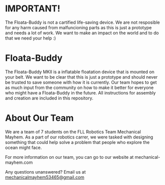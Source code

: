 # IMPORTANT!
The Floata-Buddy is not a cartified life-saving device. We are not resposible for any harm caused from malfuncioning parts as this is just a prototype and needs a lot of work. We want to make an impact on the world and to do that we need your help :)

# Floata-Buddy
The Floata-Buddy MKII is a inflatable floatation device that is mounted on your belt.
We want to be clear that this is just a prototype and should never be trusted to save someone with how it is currently. 
Our team hopes to get as much input from the community on how to make it better for everyone who might have a Floata-Buddy in the future. All instructions for assembly and creation are included in this repository.


# About Our Team
We are a team of 7 students on the FLL Robotics Team Mechanical Mayhem. As a part of our robotics carrer, we were tasked with designing something that could help solve a problem that people who explore the ocean might face.

For more information on our team, you can go to our website at mechanical-mayhem.com

Any questions unanswered? Email us at mechanicalmayhem53465@gmail.com
